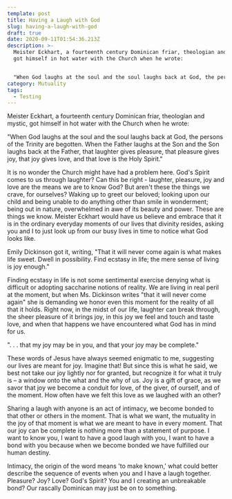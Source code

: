 ```yaml
---
template: post
title: Having a Laugh with God
slug: having-a-laugh-with-god
draft: true
date: 2020-09-11T01:54:36.213Z
description: >-
  Meister Eckhart, a fourteenth century Dominican friar, theologian and mystic,
  got himself in hot water with the Church when he wrote:


  "When God laughs at the soul and the soul laughs back at God, the persons of the Trinity are begotten. When the Father laughs at the Son and the Son laughs back at the Father, that laughter gives pleasure, that pleasure gives joy, that joy gives love, and that love is the Holy Spirit."
category: Mutuality
tags:
  - Testing
---
```

Meister Eckhart, a fourteenth century Dominican friar, theologian and mystic, got himself in hot water with the Church when he wrote:

"When God laughs at the soul and the soul laughs back at God, the persons of the Trinity are begotten. When the Father laughs at the Son and the Son laughs back at the Father, that laughter gives pleasure, that pleasure gives joy, that joy gives love, and that love is the Holy Spirit."

It is no wonder the Church might have had a problem here. God's Spirit comes to us through laughter? Can this be right - laughter, pleasure, joy and love are the means we are to know God? But aren't these the things we crave, for ourselves? Waking up to greet our beloved; looking upon our child and being unable to do anything other than smile in wonderment; being out in nature, overwhelmed in awe of its beauty and power. These are things we know. Meister Eckhart would have us believe and embrace that it is in the ordinary everyday moments of our lives that divinity resides, asking you and I to just look up from our busy lives in time to notice what God looks like.

Emily Dickinson got it, writing, "That it will never come again is what makes life sweet. Dwell in possibility. Find ecstasy in life; the mere sense of living is joy enough."

Finding ecstasy in life is not some sentimental exercise denying what is difficult or adopting saccharine notions of reality. We are living in real peril at the moment, but when Ms. Dickinson writes "that it will never come again" she is demanding we honor even this moment for the reality of all that it holds. Right now, in the midst of our life, laughter can break through, the sheer pleasure of it brings joy, in this joy we feel and touch and taste love, and when that happens we have encountered what God has in mind for us.

". . . that my joy may be in you, and that your joy may be complete."

These words of Jesus have always seemed enigmatic to me, suggesting our lives are meant for joy. Imagine that! But since this is what he said, we best not take our joy lightly nor for granted, but recognize it for what it truly is – a window onto the what and the why of us. Joy is a gift of grace, as we savor that joy we become a conduit for love, of the giver, of ourself, and of the moment. How often have we felt this love as we laughed with an other?

Sharing a laugh with anyone is an act of intimacy, we become bonded to that other or others in the moment. That is what we want, the mutuality in the joy of that moment is what we are meant to have in every moment. That our joy can be complete is nothing more than a statement of purpose. I want to know you, I want to have a good laugh with you, I want to have a bond with you because when we become bonded we have fulfilled our human destiny.

Intimacy, the origin of the word means 'to make known,' what could better describe the sequence of events when you and I have a laugh together. Pleasure? Joy? Love? God's Spirit? You and I creating an unbreakable bond? Our rascally Dominican may just be on to something.